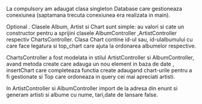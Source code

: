 La compulsory am adaugat clasa singleton Database care gestioneaza conexiunea
(saptamana trecuta conexiunea era realizata in main).

Optional .
Clasele Album, Artist si Chart sunt simple: au valori si cate un constructor pentru a sprijini 
clasele AlbumController ,ArtistController respectiv ChartsController. Clasa Chart contine id-ul sau,
id-ulalbumului cu care face legatura si top_chart care ajuta la ordonarea albumelor respective.

 ChartsController a fost modelata in stilul ArtistController si 
AlbumController, avand metoda create care adauga un nou element in baza de date ,
insertChart care completeaza functia create adaugand chart-urile pentru a fi gestionate
si Top care ordoneaza in query cei mai apreciati artisti.

In ArtistController si AlbumController import de la adresa din enunt si generam artisti si
albume cu nume, tari,date de lansare false.
